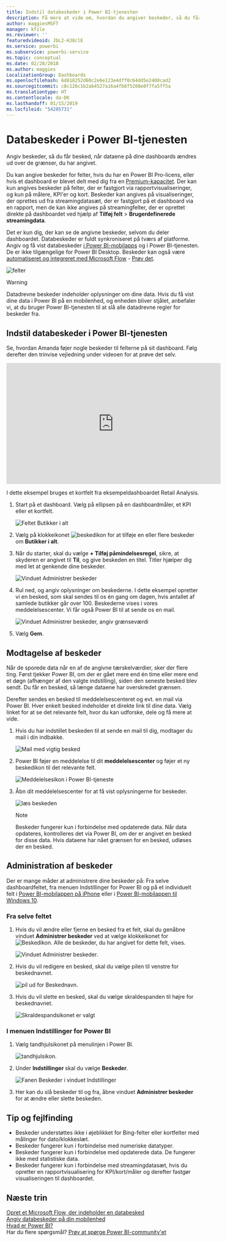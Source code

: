 ```yaml
---
title: Indstil databeskeder i Power BI-tjenesten
description: Få mere at vide om, hvordan du angiver beskeder, så du får besked, når dataene på dine dashboards ændres ud over de grænser, du har angivet i Microsoft Power BI-tjenesten.
author: maggiesMSFT
manager: kfile
ms.reviewer: ''
featuredvideoid: JbL2-HJ8clE
ms.service: powerbi
ms.subservice: powerbi-service
ms.topic: conceptual
ms.date: 02/28/2018
ms.author: maggies
LocalizationGroup: Dashboards
ms.openlocfilehash: 6d818252d60c2e6e123e4dff0c64dd5e2408cad2
ms.sourcegitcommit: c8c126c1b2ab4527a16a4fb8f5208e0f7fa5ff5a
ms.translationtype: HT
ms.contentlocale: da-DK
ms.lasthandoff: 01/15/2019
ms.locfileid: "54285731"
---
```

# <a name="data-alerts-in-power-bi-service"></a>Databeskeder i Power BI-tjenesten
Angiv beskeder, så du får besked, når dataene på dine dashboards ændres ud over de grænser, du har angivet. 

Du kan angive beskeder for felter, hvis du har en Power BI Pro-licens, eller hvis et dashboard er blevet delt med dig fra en [Premium-kapacitet](service-premium.md). Der kan kun angives beskeder på felter, der er fastgjort via rapportvisualiseringer, og kun på målere, KPI'er og kort. Beskeder kan angives på visualiseringer, der oprettes ud fra streamingdatasæt, der er fastgjort på et dashboard via en rapport, men de kan ikke angives på streamingfelter, der er oprettet direkte på dashboardet ved hjælp af **Tilføj felt** > **Brugerdefinerede streamingdata**. 

Det er kun dig, der kan se de angivne beskeder, selvom du deler dashboardet. Databeskeder er fuldt synkroniseret på tværs af platforme. Angiv og få vist databeskeder [i Power BI-mobilapps](consumer/mobile/mobile-set-data-alerts-in-the-mobile-apps.md) og i Power BI-tjenesten. De er ikke tilgængelige for Power BI Desktop. Beskeder kan også være [automatiseret og integreret med Microsoft Flow](https://flow.microsoft.com) - [Prøv det](service-flow-integration.md).

![felter](media/service-set-data-alerts/powerbi-alert-types-new.png)

> [!WARNING]
> Datadrevne beskeder indeholder oplysninger om dine data. Hvis du få vist dine data i Power BI på en mobilenhed, og enheden bliver stjålet, anbefaler vi, at du bruger Power BI-tjenesten til at slå alle datadrevne regler for beskeder fra.
> 
> 

## <a name="set-data-alerts-in-power-bi-service"></a>Indstil databeskeder i Power BI-tjenesten
Se, hvordan Amanda føjer nogle beskeder til felterne på sit dashboard. Følg derefter den trinvise vejledning under videoen for at prøve det selv.

<iframe width="560" height="315" src="https://www.youtube.com/embed/JbL2-HJ8clE" frameborder="0" allowfullscreen></iframe>

I dette eksempel bruges et kortfelt fra eksempeldashboardet Retail Analysis.

1. Start på et dashboard. Vælg på ellipsen på en dashboardmåler, et KPI eller et kortfelt.
   
   ![Feltet Butikker i alt](media/service-set-data-alerts/powerbi-card.png)
2. Vælg på klokkeikonet ![beskedikon](media/service-set-data-alerts/power-bi-bell-icon.png) for at tilføje en eller flere beskeder om **Butikker i alt**.
   
1. Når du starter, skal du vælge **+ Tilføj påmindelsesregel**, sikre, at skyderen er angivet til **Til**, og give beskeden en titel. Titler hjælper dig med let at genkende dine beskeder.
   
   ![Vinduet Administrer beskeder](media/service-set-data-alerts/powerbi-alert-title.png)
4. Rul ned, og angiv oplysninger om beskederne.  I dette eksempel opretter vi en besked, som skal sendes til os én gang om dagen, hvis antallet af samlede butikker går over 100. Beskederne vises i vores meddelelsescenter. Vi får også Power BI til at sende os en mail.
   
   ![Vinduet Administrer beskeder, angiv grænseværdi](media/service-set-data-alerts/power-bi-set-alert-details.png)
5. Vælg **Gem**.

## <a name="receiving-alerts"></a>Modtagelse af beskeder
Når de sporede data når en af de angivne tærskelværdier, sker der flere ting. Først tjekker Power BI, om der er gået mere end én time eller mere end et døgn (afhænger af den valgte indstilling), siden den seneste besked blev sendt. Du får en besked, så længe dataene har overskredet grænsen.

Derefter sendes en besked til meddelelsescenteret og evt. en mail via Power BI. Hver enkelt besked indeholder et direkte link til dine data. Vælg linket for at se det relevante felt, hvor du kan udforske, dele og få mere at vide.  

1. Hvis du har indstillet beskeden til at sende en mail til dig, modtager du mail i din indbakke.
   
   ![Mail med vigtig besked](media/service-set-data-alerts/powerbi-alerts-email.png)
2. Power BI føjer en meddelelse til dit **meddelelsescenter** og føjer et ny beskedikon til det relevante felt.
   
   ![Meddelelsesikon i Power BI-tjeneste](media/service-set-data-alerts/powerbi-alert-notifications.png)
3. Åbn dit meddelelsescenter for at få vist oplysningerne for beskeder.
   
    ![læs beskeden](media/service-set-data-alerts/powerbi-alert-notification.png)
   
   > [!NOTE]
   > Beskeder fungerer kun i forbindelse med opdaterede data. Når data opdateres, kontrolleres det via Power BI, om der er angivet en besked for disse data. Hvis dataene har nået grænsen for en besked, udløses der en besked.
   > 
   > 

## <a name="managing-alerts"></a>Administration af beskeder
Der er mange måder at administrere dine beskeder på: Fra selve dashboardfeltet, fra menuen Indstillinger for Power BI og på et individuelt felt i [Power BI-mobilappen på iPhone](consumer/mobile/mobile-set-data-alerts-in-the-mobile-apps.md) eller i [Power BI-mobilappen til Windows 10](consumer/mobile/mobile-set-data-alerts-in-the-mobile-apps.md).

### <a name="from-the-tile-itself"></a>Fra selve feltet
1. Hvis du vil ændre eller fjerne en besked fra et felt, skal du genåbne vinduet **Administrer beskeder** ved at vælge klokkeikonet for ![Beskedikon](media/service-set-data-alerts/power-bi-bell-icon.png). Alle de beskeder, du har angivet for dette felt, vises.
   
    ![Vinduet Administrer beskeder](media/service-set-data-alerts/powerbi-see-alerts.png).
2. Hvis du vil redigere en besked, skal du vælge pilen til venstre for beskednavnet.
   
    ![pil ud for Beskednavn](media/service-set-data-alerts/powerbi-see-alerts-arrow.png).
3. Hvis du vil slette en besked, skal du vælge skraldespanden til højre for beskednavnet.
   
      ![Skraldespandsikonet er valgt](media/service-set-data-alerts/powerbi-see-alerts-delete.png)

### <a name="from-the-power-bi-settings-menu"></a>I menuen Indstillinger for Power BI
1. Vælg tandhjulsikonet på menulinjen i Power BI.
   
    ![tandhjulsikon](media/service-set-data-alerts/powerbi-gear-icon.png).
2. Under **Indstillinger** skal du vælge **Beskeder**.
   
    ![Fanen Beskeder i vinduet Indstillinger](media/service-set-data-alerts/powerbi-alert-settings.png)
3. Her kan du slå beskeder til og fra, åbne vinduet **Administrer beskeder** for at ændre eller slette beskeden.

## <a name="tips-and-troubleshooting"></a>Tip og fejlfinding
* Beskeder understøttes ikke i øjeblikket for Bing-felter eller kortfelter med målinger for dato/klokkeslæt.
* Beskeder fungerer kun i forbindelse med numeriske datatyper.
* Beskeder fungerer kun i forbindelse med opdaterede data. De fungerer ikke med statistiske data.
* Beskeder fungerer kun i forbindelse med streamingdatasæt, hvis du opretter en rapportvisualisering for KPI/kort/måler og derefter fastgør visualiseringen til dashboardet.

## <a name="next-steps"></a>Næste trin
[Opret et Microsoft Flow, der indeholder en databesked](service-flow-integration.md)    
[Angiv databeskeder på din mobilenhed](consumer/mobile/mobile-set-data-alerts-in-the-mobile-apps.md)    
[Hvad er Power BI?](power-bi-overview.md)    
Har du flere spørgsmål? [Prøv at spørge Power BI-community'et](http://community.powerbi.com/)

